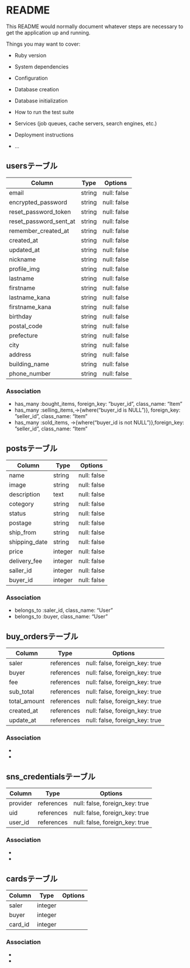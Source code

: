 # README

This README would normally document whatever steps are necessary to get the
application up and running.

Things you may want to cover:

* Ruby version

* System dependencies

* Configuration

* Database creation

* Database initialization

* How to run the test suite

* Services (job queues, cache servers, search engines, etc.)

* Deployment instructions

* ...

## usersテーブル
|Column|Type|Options|
|------|----|-------|
|email|string|null: false|
|encrypted_password|string|null: false|
|reset_password_token|string|null: false|
|reset_password_sent_at|string|null: false|
|remember_created_at|string|null: false|
|created_at|string|null: false|
|updated_at|string|null: false|
|nickname|string|null: false|
|profile_img|string|null: false|
|lastname|string|null: false|
|firstname|string|null: false|
|lastname_kana|string|null: false|
|firstname_kana|string|null: false|
|birthday|string|null: false|
|postal_code|string|null: false|
|prefecture|string|null: false|
|city|string|null: false|
|address|string|null: false|
|building_name|string|null: false|
|phone_number|string|null: false|
### Association
- has_many :bought_items, foreign_key: ”buyer_id”, class_name: “Item”
- has_many :selling_items,->{where(“buyer_id is NULL”)}, foreign_key: ”seller_id”, class_name: “Item”
- has_many :sold_items, ->{where(“buyer_id is not NULL”)},foreign_key: ”seller_id”, class_name: “Item”

## postsテーブル
|Column|Type|Options|
|------|----|-------|
|name|string|null: false|
|image|string|null: false|
|description|text|null: false|
|cotegory|string|null: false|
|status|string|null: false|
|postage|string|null: false|
|ship_from|string|null: false|
|shipping_date|string|null: false|
|price|integer|null: false|
|delivery_fee|integer|null: false|
|saller_id|integer|null: false|
|buyer_id|integer|null: false|
### Association
- belongs_to :saler_id, class_name: “User”
- belongs_to :buyer, class_name: “User”

## buy_ordersテーブル
|Column|Type|Options|
|------|----|-------|
|saler|references|null: false, foreign_key: true|
|buyer|references|null: false, foreign_key: true|
|fee|references|null: false, foreign_key: true|
|sub_total|references|null: false, foreign_key: true|
|total_amount|references|null: false, foreign_key: true|
|created_at|references|null: false, foreign_key: true|
|update_at|references|null: false, foreign_key: true|
### Association
- 
- 


## sns_credentialsテーブル
|Column|Type|Options|
|------|----|-------|
|provider|references|null: false, foreign_key: true|
|uid|references|null: false, foreign_key: true|
|user_id|references|null: false, foreign_key: true|
### Association
- 
- 

## cardsテーブル
|Column|Type|Options|
|------|----|-------|
|saler|integer|
|buyer|integer|
|card_id|integer|
### Association
- 
- 


<!-- ## likesテーブル
|Column|Type|Options|
|------|----|-------|
|seller|references|null: false, foreign_key: true|
|item|references|null: false, foreign_key: true|

### Association
- 
-  -->

<!-- ## evaluationsテーブル
|Column|Type|Options|
|------|----|-------|
|seller|text|
|evaluations|string|
### Association
- 
-  -->

<!-- ## relationshipsテーブル
|Column|Type|Options|
|------|----|-------|
|seller|string|
|buyer|string|
### Association
- 
-  -->

<!-- ## messagesテーブル
|Column|Type|Options|
|------|----|-------|
|content|text|
|image|string|
### Association
- 
-  -->

<!-- ## commentsテーブル
|Column|Type|Options|
|------|----|-------|
|user|integer|
|item|integer|
### Association
- 
-  -->


